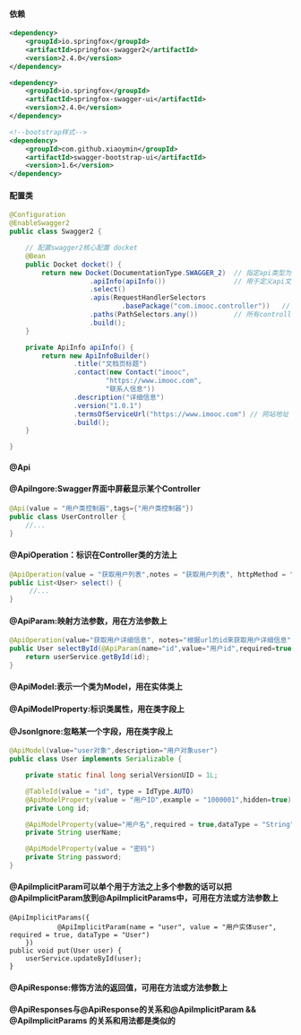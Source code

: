 #### 依赖

```xml
<dependency>
    <groupId>io.springfox</groupId>
    <artifactId>springfox-swagger2</artifactId>
    <version>2.4.0</version>
</dependency>

<dependency>
    <groupId>io.springfox</groupId>
    <artifactId>springfox-swagger-ui</artifactId>
    <version>2.4.0</version>
</dependency>

<!--bootstrap样式-->
<dependency>
    <groupId>com.github.xiaoymin</groupId>
    <artifactId>swagger-bootstrap-ui</artifactId>
    <version>1.6</version>
</dependency>
```

#### 配置类

```java
@Configuration
@EnableSwagger2
public class Swagger2 {

    // 配置swagger2核心配置 docket
    @Bean
    public Docket docket() {
        return new Docket(DocumentationType.SWAGGER_2)  // 指定api类型为swagger2
                    .apiInfo(apiInfo())                 // 用于定义api文档汇总信息
                    .select()
                    .apis(RequestHandlerSelectors
                            .basePackage("com.imooc.controller"))   // 指定controller包
                    .paths(PathSelectors.any())         // 所有controller
                    .build();
    }

    private ApiInfo apiInfo() {
        return new ApiInfoBuilder()
                .title("文档页标题")
                .contact(new Contact("imooc",
                        "https://www.imooc.com",
                        "联系人信息"))
                .description("详细信息")
                .version("1.0.1")
                .termsOfServiceUrl("https://www.imooc.com") // 网站地址
                .build();
    }

}
```


#### @Api
#### @ApiIngore:Swagger界面中屏蔽显示某个Controller

```java
@Api(value = "用户类控制器",tags={"用户类控制器"})
public class UserController {
    //...
}
```



#### @ApiOperation：标识在Controller类的方法上

```java
@ApiOperation(value = "获取用户列表",notes = "获取用户列表", httpMethod = "GET")
public List<User> select() {
     //...   
}
```


#### @ApiParam:映射方法参数，用在方法参数上

```java
@ApiOperation(value="获取用户详细信息", notes="根据url的id来获取用户详细信息")
public User selectById(@ApiParam(name="id",value="用户id",required=true) Long id) {
    return userService.getById(id);
}
```



#### @ApiModel:表示一个类为Model，用在实体类上
#### @ApiModelProperty:标识类属性，用在类字段上
#### @JsonIgnore:忽略某一个字段，用在类字段上

```java
@ApiModel(value="user对象",description="用户对象user")
public class User implements Serializable {

    private static final long serialVersionUID = 1L;

    @TableId(value = "id", type = IdType.AUTO)
    @ApiModelProperty(value = "用户ID",example = "1000001",hidden=true)
    private Long id;

    @ApiModelProperty(value="用户名",required = true,dataType = "String")
    private String userName;

    @ApiModelProperty(value = "密码")
    private String password;
}
```


#### @ApiImplicitParam可以单个用于方法之上多个参数的话可以把@ApiImplicitParam放到@ApiImplicitParams中，可用在方法或方法参数上

```
@ApiImplicitParams({
            @ApiImplicitParam(name = "user", value = "用户实体user", required = true, dataType = "User")
    })
public void put(User user) {
    userService.updateById(user);
}
```



#### @ApiResponse:修饰方法的返回值，可用在方法或方法参数上
#### @ApiResponses与@ApiResponse的关系和@ApiImplicitParam && @ApiImplicitParams 的关系和用法都是类似的